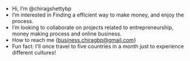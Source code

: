 -  Hi, I’m @chiragshettybp
-  I’m interested in Finding a efficient way to make money, and enjoy the process.
-  I’m looking to collaborate on projects related to entrepreneurship, money making process and online business.
-  How to reach me {business.chiragbp@gmail.com}
-  Fun fact: I'll once travel to five countries in a month just to experience different cultures!

<!---
chiragshettybp/chiragshettybp is a ✨ special ✨ repository because its `README.md` (this file) appears on your GitHub profile.
You can click the Preview link to take a look at your changes.
--->
